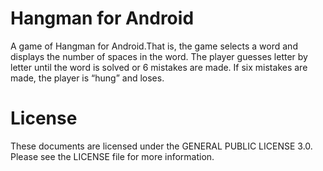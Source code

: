 # Hangman for Android
A game of Hangman for Android.That is, the game selects a word and displays the number of spaces in 
the word. The player guesses letter by letter until the word is solved or 6 mistakes are made. If 
six mistakes are made, the player is “hung” and loses.

# License
These documents are licensed under the GENERAL PUBLIC LICENSE 3.0. Please see the LICENSE file for 
more information.
